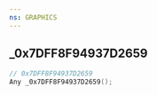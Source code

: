 ```yaml
---
ns: GRAPHICS
---
```

## _0x7DFF8F94937D2659

```c
// 0x7DFF8F94937D2659
Any _0x7DFF8F94937D2659();
```

